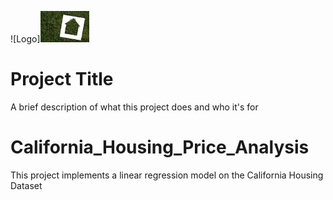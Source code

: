
![Logo]<img src="https://github.com/vishawjeetd/California_Housing_Price_Analysis/blob/main/img/california-eyes-shuttered-malls-stores-for-new-housing.jpg" height="50" />







# Project Title

A brief description of what this project does and who it's for



# California_Housing_Price_Analysis
This project implements a linear regression model on the California Housing Dataset
